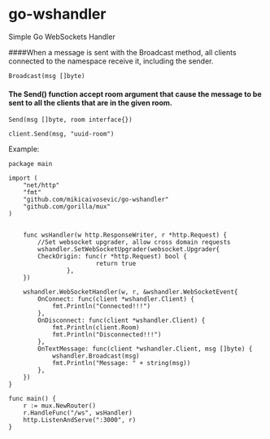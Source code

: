 # go-wshandler
Simple Go WebSockets Handler


####When a message is sent with the Broadcast method, all clients connected to the namespace receive it, including the sender.

    Broadcast(msg []byte)


#### The Send() function accept room argument that cause the message to be sent to all the clients that are in the given room.

    Send(msg []byte, room interface{})

    client.Send(msg, "uuid-room")



Example:

```
package main

import (
	"net/http"
	"fmt"
	"github.com/mikicaivosevic/go-wshandler"
	"github.com/gorilla/mux"
)


    func wsHandler(w http.ResponseWriter, r *http.Request) {
        //Set websocket upgrader, allow cross domain requests
        wshandler.SetWebSocketUpgrader(websocket.Upgrader{
        CheckOrigin: func(r *http.Request) bool {
                        return true
                },
    })
    
	wshandler.WebSocketHandler(w, r, &wshandler.WebSocketEvent{
		OnConnect: func(client *wshandler.Client) {
			fmt.Println("Connected!!!")
		},
		OnDisconnect: func(client *wshandler.Client) {
			fmt.Println(client.Room)
			fmt.Println("Disconnected!!!")
		},
		OnTextMessage: func(client *wshandler.Client, msg []byte) {
			wshandler.Broadcast(msg)
			fmt.Println("Message: " + string(msg))
		},
	})
}

func main() {
	r := mux.NewRouter()
	r.HandleFunc("/ws", wsHandler)
	http.ListenAndServe(":3000", r)
}

```

